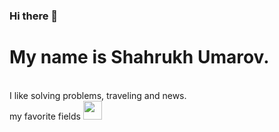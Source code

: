 ### Hi there 👋<br>
<h1>My name is Shahrukh Umarov.</h1><br>
I like solving problems, traveling and news.<br>
my favorite fields
<img src="[[[https://www.google.com/url?sa=i&url=https%3A%2F%2Fwww.pngwing.com%2Fen%2Fsearch%3Fq%3Dphp%2BLogo&psig=AOvVaw3LL6zYEWSRA2IGo_IEgGci&ust=1676376637096000&source=images&cd=vfe&ved=0CA8QjRxqFwoTCJD-weG7kv0CFQAAAAAdAAAAABAE](https://www.pngwing.com/en/free-png-xwsbv)](https://www.pngwing.com/en/free-png-xwsbv)](https://w7.pngwing.com/pngs/779/126/png-transparent-php-laravel-computer-icons-application-programming-interface-zabbix-php-logo-text-logo-programming-language-thumbnail.png)" width="30px">

